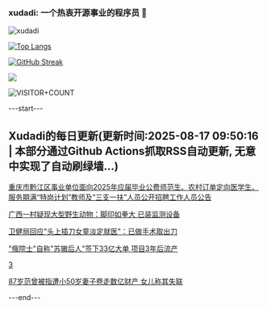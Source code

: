 ### xudadi: 一个热衷开源事业的程序员 👋

![xudadi](https://github-readme-stats-git-masterorgs-github-readme-stats-team.vercel.app/api?username=xudadi)

[![Top Langs](https://github-readme-stats.vercel.app/api/top-langs/?username=xudadi)](https://github.com/anuraghazra/github-readme-stats)

[![GitHub Streak](https://streak-stats.demolab.com?user=xudadi&locale=zh_Hans)](https://git.io/streak-stats)

![](https://raw.githubusercontent.com/xudadi/xudadi/main/assets/github-contribution-grid-snake.svg)

![VISITOR+COUNT](https://komarev.com/ghpvc/?username=xudadi&label=VISITOR+COUNT)


---start---

## Xudadi的每日更新(更新时间:2025-08-17 09:50:16 | 本部分通过Github Actions抓取RSS自动更新, 无意中实现了自动刷绿墙...)

[重庆市黔江区事业单位面向2025年应届毕业公费师范生、农村订单定向医学生、服务期满“特岗计划”教师及“三支一扶”人员公开招聘工作人员公告](https://www.gongkaoleida.com/article/2569747)

[广西一村疑现大型野生动物：脚印如拳大 已装监测设备](https://m.163.com/news/article/K73T92R2051492T3.html)

[卫健局回应"头上插刀女童淡定就医"：已做手术取出刀](https://m.163.com/news/article/K73TE5BV053469LG.html)

["俄院士"自称"苏辙后人"签下33亿大单 项目3年后流产](https://m.163.com/news/article/K73ONKE50514D3UH.html)

[3](https://m.163.com/touch/news/sub/domestic)

[87岁范曾被指遭小50岁妻子卷走数亿财产 女儿称其失联](https://m.163.com/news/article/K743CVRG053469LG.html)

---end---

